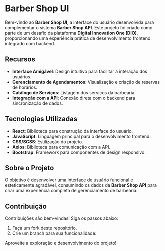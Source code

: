 # Barber Shop UI

Bem-vindo ao **Barber Shop UI**, a interface do usuário desenvolvida para complementar o sistema **Barber Shop API**. Este projeto foi criado como parte de um desafio da plataforma **Digital Innovation One (DIO)**, proporcionando uma experiência prática de desenvolvimento frontend integrado com backend.

## Recursos

- **Interface Amigável**: Design intuitivo para facilitar a interação dos usuários.
- **Gerenciamento de Agendamentos**: Visualização e criação de reservas de horários.
- **Catálogo de Serviços**: Listagem dos serviços da barbearia.
- **Integração com a API**: Conexão direta com o backend para sincronização de dados.

## Tecnologias Utilizadas

- **React**: Biblioteca para construção da interface do usuário.
- **JavaScript**: Linguagem principal para o desenvolvimento frontend.
- **CSS/SCSS**: Estilização do projeto.
- **Axios**: Biblioteca para comunicação com a API.
- **Bootstrap**: Framework para componentes de design responsivo.

## Sobre o Projeto

O objetivo é desenvolver uma interface de usuário funcional e esteticamente agradável, consumindo os dados da **Barber Shop API** para criar uma experiência completa de gerenciamento de barbearia.

## Contribuição

Contribuições são bem-vindas! Siga os passos abaixo:

1. Faça um fork deste repositório.
2. Crie um branch para sua funcionalidade:

Aproveite a exploração e desenvolvimento do projeto!
